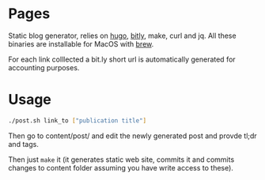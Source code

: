 # Pages

Static blog generator, relies on [hugo](https://gohugo.io/), [bitly](http://bit.ly), make, curl and jq.
All these binaries are installable for MacOS with [brew](https://brew.sh/).

For each link colllected a bit.ly short url is automatically generated for accounting purposes.

# Usage

```sh
./post.sh link_to ["publication title"]
```

Then go to content/post/ and edit the newly generated post and provde tl;dr and tags.

Then just `make` it (it generates static web site, commits it and commits changes to content folder assuming you have write access to these).

